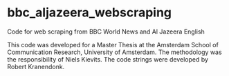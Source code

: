 # bbc_aljazeera_webscraping
Code for web scraping from BBC World News and Al Jazeera English

This code was developed for a Master Thesis at the Amsterdam School of Communication Research, University of Amsterdam.
The methodology was the responsibility of Niels Kievits. The code strings were developed by Robert Kranendonk.

